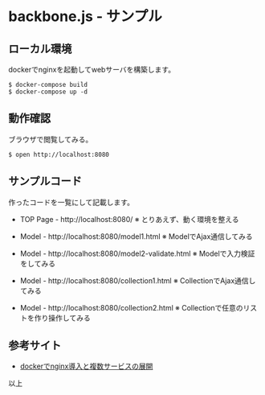 # backbone.js - サンプル

## ローカル環境
dockerでnginxを起動してwebサーバを構築します。
```
$ docker-compose build
$ docker-compose up -d
```

## 動作確認
ブラウザで閲覧してみる。
```
$ open http://localhost:8080
```

## サンプルコード
作ったコードを一覧にして記載します。

- TOP Page - http://localhost:8080/
※ とりあえず、動く環境を整える

- Model - http://localhost:8080/model1.html
※ ModelでAjax通信してみる

- Model - http://localhost:8080/model2-validate.html
※ Modelで入力検証をしてみる

- Model - http://localhost:8080/collection1.html
※ CollectionでAjax通信してみる

- Model - http://localhost:8080/collection2.html
※ Collectionで任意のリストを作り操作してみる

## 参考サイト
- [dockerでnginx導入と複数サービスの展開](https://qiita.com/asylum/items/05d8dc4cc4671d7a5d4f)

以上
